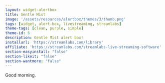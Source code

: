 ```yaml
---
layout: widget-alertbox
title: Gentle Mist
image: '/assets/resources/alertbox/themes/3/thumb.png'
tags: [widget, alert-box, livestreaming, streamlabs]
theme-tags: [clean, purple, simple]
theme-id: 6
description: Gentle Mist alert box!
installurl: 'https://streamlabs.com/library'
affiliate: 'https://streamlabs.com/streamlabs-live-streaming-software'
section-easyinstall: "false"
section-likeit: "false"
section-wantmore: "false"
---
```

Good morning. 